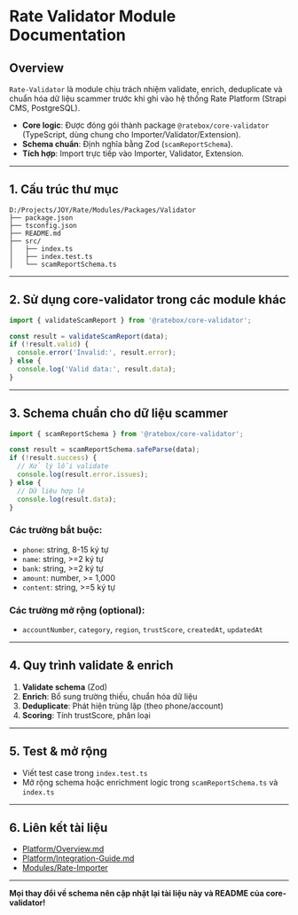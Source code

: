 # Rate Validator Module Documentation

## Overview

`Rate-Validator` là module chịu trách nhiệm validate, enrich, deduplicate và chuẩn hóa dữ liệu scammer trước khi ghi vào hệ thống Rate Platform (Strapi CMS, PostgreSQL).

- **Core logic**: Được đóng gói thành package `@ratebox/core-validator` (TypeScript, dùng chung cho Importer/Validator/Extension).
- **Schema chuẩn**: Định nghĩa bằng Zod (`scamReportSchema`).
- **Tích hợp**: Import trực tiếp vào Importer, Validator, Extension.

---

## 1. Cấu trúc thư mục

```
D:/Projects/JOY/Rate/Modules/Packages/Validator
├── package.json
├── tsconfig.json
├── README.md
├── src/
│   ├── index.ts
│   ├── index.test.ts
│   └── scamReportSchema.ts
```

---

## 2. Sử dụng core-validator trong các module khác

```ts
import { validateScamReport } from '@ratebox/core-validator';

const result = validateScamReport(data);
if (!result.valid) {
  console.error('Invalid:', result.error);
} else {
  console.log('Valid data:', result.data);
}
```

---

## 3. Schema chuẩn cho dữ liệu scammer

```ts
import { scamReportSchema } from '@ratebox/core-validator';

const result = scamReportSchema.safeParse(data);
if (!result.success) {
  // Xử lý lỗi validate
  console.log(result.error.issues);
} else {
  // Dữ liệu hợp lệ
  console.log(result.data);
}
```

### Các trường bắt buộc:
- `phone`: string, 8-15 ký tự
- `name`: string, >=2 ký tự
- `bank`: string, >=2 ký tự
- `amount`: number, >= 1,000
- `content`: string, >=5 ký tự

### Các trường mở rộng (optional):
- `accountNumber`, `category`, `region`, `trustScore`, `createdAt`, `updatedAt`

---

## 4. Quy trình validate & enrich
1. **Validate schema** (Zod)
2. **Enrich**: Bổ sung trường thiếu, chuẩn hóa dữ liệu
3. **Deduplicate**: Phát hiện trùng lặp (theo phone/account)
4. **Scoring**: Tính trustScore, phân loại

---

## 5. Test & mở rộng
- Viết test case trong `index.test.ts`
- Mở rộng schema hoặc enrichment logic trong `scamReportSchema.ts` và `index.ts`

---

## 6. Liên kết tài liệu
- [Platform/Overview.md](../Platform/Overview.md)
- [Platform/Integration-Guide.md](../Platform/Integration-Guide.md)
- [Modules/Rate-Importer](./Rate-Importer)

---

**Mọi thay đổi về schema nên cập nhật lại tài liệu này và README của core-validator!**
